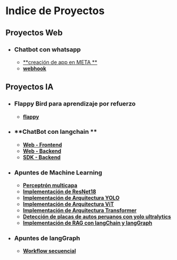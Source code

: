 # **Indice de Proyectos**
## Proyectos Web
- ### Chatbot con whatsapp
  - [**creación de app en META **](https://www.linkedin.com/posts/henry-medina-47527221_hola-a-todos-aqu%C3%AD-les-dejo-la-primera-entrega-activity-7303278614756667392-3-F9?utm_source=share&utm_medium=member_desktop&rcm=ACoAAAR87xkBeY1oRaUwEg8-9a5RFgZJd_Enlh0)
  - [**webhook**](https://github.com/korderoman/webhook_wsp)
## Proyectos IA
- ### **Flappy Bird para aprendizaje por refuerzo**
  - [**flappy**](https://github.com/korderoman/flappy_bird_reinforcement_learning) 
- ### **ChatBot con langchain **
  - [**Web - Frontend**](https://github.com/korderoman/chat_bot_frontend)
  - [**Web - Backend**](https://github.com/korderoman/chat_bot_backend_web)
  - [**SDK - Backend**](https://github.com/korderoman/chat_bot_backend_sdk)
 
- ### Apuntes de Machine Learning
  - [**Perceptrón multicapa**](https://github.com/korderoman/machine_learning_notes/tree/main/modulo_1_fundamentos_de_redes_neuronales_profundas/implementacion_MLP_clasificacion_MNIST/perceptron_multicapa)
  - [**Implementación de ResNet18**](https://github.com/korderoman/machine_learning_notes/tree/main/modulo_2_redes_convolucionales_y_generativas/resnet_18)
  - [**Implementación de Arquitectura YOLO**](https://github.com/korderoman/machine_learning_notes/tree/main/modulo_2_redes_convolucionales_y_generativas/yolo)
  - [**Implementación de Arquitectura ViT**](https://github.com/korderoman/machine_learning_notes/tree/main/modulo_2_redes_convolucionales_y_generativas/vit)
  - [**Implementación de Arquitectura Transformer**](https://github.com/korderoman/machine_learning_notes/tree/main/modulo_3_redes_recurrentes_modelos_basados_em_accion)
  - [**Detección de placas de autos peruanos con yolo ultralytics**](https://github.com/korderoman/machine_learning_notes/tree/main/modulo_2_redes_convolucionales_y_generativas/yolo_ultralytics/peru_plate_numbers_detection_v2)
  - [**Implementación de RAG con langChain y langGraph**](https://github.com/korderoman/machine_learning_notes/blob/main/modulo_4_langchain/tutorials_phase_3/langchain_rag_text.ipynb)
 
- ### Apuntes de langGraph
  - [**Workflow secuencial**](https://github.com/korderoman/workflows_langgraph/blob/main/prompting_chaining.ipynb) 
